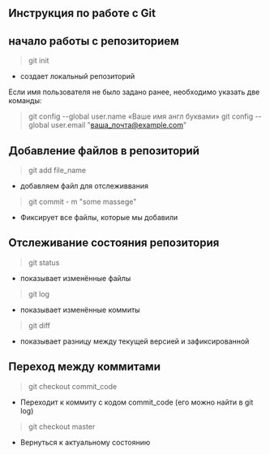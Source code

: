  ## Инструкция по работе с Git ## 

 ## начало работы с репозиторием

 > git init 
 * создает локальный репозиторий

 Если имя пользователя не было задано ранее, необходимо указать две команды:

 >git config --global user.name «Ваше имя англ буквами»
>git config --global user.email "ваша_почта@example.com"

## Добавление файлов в репозиторий

>git add file_name

* добавляем файл для отслеживвания 

>git commit - m "some massege"

* Фиксирует все файлы, которые мы добавили

## Отслеживание состояния репозитория

>git status

* показывает изменённые файлы

>git log

* показывает изменённые коммиты

>git diff

* показывает разницу между текущей версией и зафиксированной

## Переход между коммитами

>git checkout commit_code

* Переходит к коммиту с кодом commit_code (его можно найти в git log)

>git checkout master

* Вернуться к актуальному состоянию
